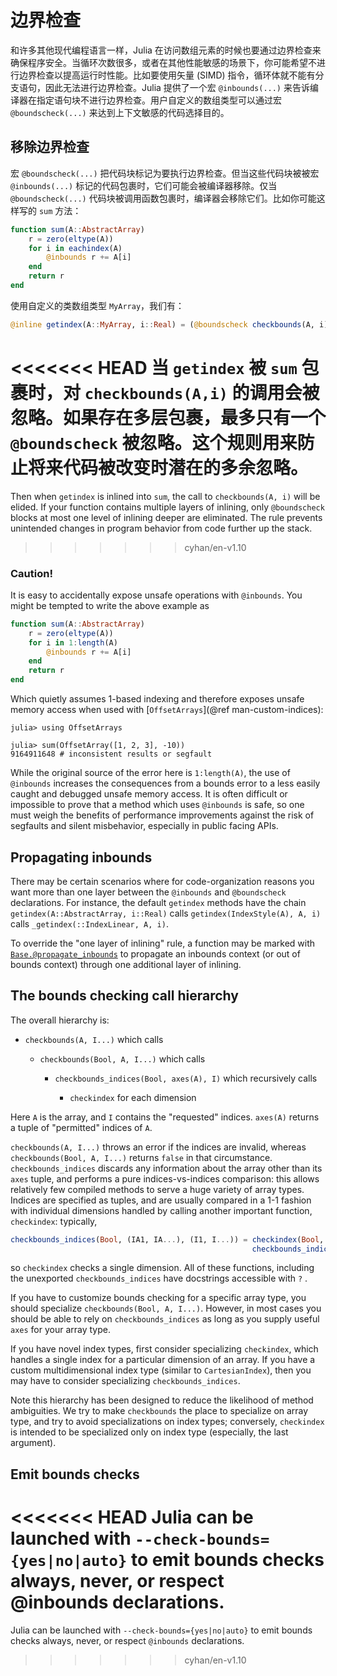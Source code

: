 # 边界检查

和许多其他现代编程语言一样，Julia 在访问数组元素的时候也要通过边界检查来确保程序安全。当循环次数很多，或者在其他性能敏感的场景下，你可能希望不进行边界检查以提高运行时性能。比如要使用矢量 (SIMD) 指令，循环体就不能有分支语句，因此无法进行边界检查。Julia 提供了一个宏 `@inbounds(...)` 来告诉编译器在指定语句块不进行边界检查。用户自定义的数组类型可以通过宏 `@boundscheck(...)` 来达到上下文敏感的代码选择目的。

## 移除边界检查

宏 `@boundscheck(...)` 把代码块标记为要执行边界检查。但当这些代码块被被宏 `@inbounds(...)` 标记的代码包裹时，它们可能会被编译器移除。仅当`@boundscheck(...)` 代码块被调用函数包裹时，编译器会移除它们。比如你可能这样写的 `sum` 方法： 

```julia
function sum(A::AbstractArray)
    r = zero(eltype(A))
    for i in eachindex(A)
        @inbounds r += A[i]
    end
    return r
end
```

使用自定义的类数组类型 `MyArray`，我们有：

```julia
@inline getindex(A::MyArray, i::Real) = (@boundscheck checkbounds(A, i); A.data[to_index(i)])
```

<<<<<<< HEAD
当 `getindex` 被 `sum` 包裹时，对 `checkbounds(A,i)` 的调用会被忽略。如果存在多层包裹，最多只有一个 `@boundscheck` 被忽略。这个规则用来防止将来代码被改变时潜在的多余忽略。
=======
Then when `getindex` is inlined into `sum`, the call to `checkbounds(A, i)` will be elided. If
your function contains multiple layers of inlining, only `@boundscheck` blocks at most one level
of inlining deeper are eliminated. The rule prevents unintended changes in program behavior from
code further up the stack.
>>>>>>> cyhan/en-v1.10

### Caution!

It is easy to accidentally expose unsafe operations with `@inbounds`. You might be tempted
to write the above example as

```julia
function sum(A::AbstractArray)
    r = zero(eltype(A))
    for i in 1:length(A)
        @inbounds r += A[i]
    end
    return r
end
```

Which quietly assumes 1-based indexing and therefore exposes unsafe memory access when used
with [`OffsetArrays`](@ref man-custom-indices):

```julia-repl
julia> using OffsetArrays

julia> sum(OffsetArray([1, 2, 3], -10))
9164911648 # inconsistent results or segfault
```

While the original source of the error here is `1:length(A)`, the use of `@inbounds`
increases the consequences from a bounds error to a less easily caught and debugged unsafe
memory access. It is often difficult or impossible to prove that a method which uses
`@inbounds` is safe, so one must weigh the benefits of performance improvements against the
risk of segfaults and silent misbehavior, especially in public facing APIs.

## Propagating inbounds

There may be certain scenarios where for code-organization reasons you want more than one layer
between the `@inbounds` and `@boundscheck` declarations. For instance, the default `getindex`
methods have the chain `getindex(A::AbstractArray, i::Real)` calls `getindex(IndexStyle(A), A, i)`
calls `_getindex(::IndexLinear, A, i)`.

To override the "one layer of inlining" rule, a function may be marked with
[`Base.@propagate_inbounds`](@ref) to propagate an inbounds context (or out of bounds
context) through one additional layer of inlining.

## The bounds checking call hierarchy

The overall hierarchy is:

  * `checkbounds(A, I...)` which calls

      * `checkbounds(Bool, A, I...)` which calls

          * `checkbounds_indices(Bool, axes(A), I)` which recursively calls

              * `checkindex` for each dimension

Here `A` is the array, and `I` contains the "requested" indices. `axes(A)` returns a tuple
of "permitted" indices of `A`.

`checkbounds(A, I...)` throws an error if the indices are invalid, whereas `checkbounds(Bool, A, I...)`
returns `false` in that circumstance.  `checkbounds_indices` discards any information about the
array other than its `axes` tuple, and performs a pure indices-vs-indices comparison: this
allows relatively few compiled methods to serve a huge variety of array types. Indices are specified
as tuples, and are usually compared in a 1-1 fashion with individual dimensions handled by calling
another important function, `checkindex`: typically,

```julia
checkbounds_indices(Bool, (IA1, IA...), (I1, I...)) = checkindex(Bool, IA1, I1) &
                                                      checkbounds_indices(Bool, IA, I)
```

so `checkindex` checks a single dimension.  All of these functions, including the unexported
`checkbounds_indices` have docstrings accessible with `?` .

If you have to customize bounds checking for a specific array type, you should specialize `checkbounds(Bool, A, I...)`.
However, in most cases you should be able to rely on `checkbounds_indices` as long as you supply
useful `axes` for your array type.

If you have novel index types, first consider specializing `checkindex`, which handles a single
index for a particular dimension of an array.  If you have a custom multidimensional index type
(similar to `CartesianIndex`), then you may have to consider specializing `checkbounds_indices`.

Note this hierarchy has been designed to reduce the likelihood of method ambiguities.  We try
to make `checkbounds` the place to specialize on array type, and try to avoid specializations
on index types; conversely, `checkindex` is intended to be specialized only on index type (especially,
the last argument).

## Emit bounds checks

<<<<<<< HEAD
Julia can be launched with `--check-bounds={yes|no|auto}` to emit bounds checks always, never, or respect @inbounds declarations.
=======
Julia can be launched with `--check-bounds={yes|no|auto}` to emit bounds checks always, never, or respect `@inbounds` declarations.
>>>>>>> cyhan/en-v1.10
